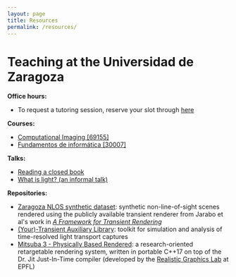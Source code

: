 ```yaml
---
layout: page
title: Resources
permalink: /resources/
---
```


# Teaching at the Universidad de Zaragoza

**Office hours:**

- To request a tutoring session, reserve your slot through [here](https://calendar.google.com/calendar/u/0/appointments/schedules/AcZssZ0MISOXIgUF9qMgWWcyzb0xzHCPBS1IYBj_ZElXwzTaBfGxXz6YLtd0fWN2-w5Bf8mA-uvZ6qjm)


**Courses:**

- [Computational Imaging [69155]](https://sia.unizar.es/documentos/doa/guiadocente/2022/69155_en.pdf)
- [Fundamentos de informática [30007]](https://sia.unizar.es/documentos/doa/guiadocente/2022/30007_es.pdf)


**Talks:**

- [Reading a closed book](https://unizares-my.sharepoint.com/:p:/g/personal/aredo_unizar_es/EfSODC88q5dLiKdWH5kFt3QBkTvBd2UFPaYp6isq8q3Osw?e=yR9gau)
- [What is light? (an informal talk)](https://unizares-my.sharepoint.com/:p:/g/personal/aredo_unizar_es/EROuMie942VGhj3RajsF3KAB5HVGBa_15-jfjMn4YTDRSA?e=Yg6N9O)


**Repositories:**

- [Zaragoza NLOS synthetic dataset](https://graphics.unizar.es/nlos_dataset): synthetic non-line-of-sight scenes rendered using the publicly available transient renderer from Jarabo et al's work in [_A Framework for Transient Rendering_](http://giga.cps.unizar.es/~ajarabo/pubs/transientSIGA14/) 
- [(Your)-Transient Auxiliary Library](https://github.com/diegoroyo/tal): toolkit for simulation and analysis of time-resolved light transport captures
- [Mitsuba 3 - Physically Based Rendered](https://www.mitsuba-renderer.org/): a research-oriented retargetable rendering system, written in portable C++17 on top of the Dr. Jit Just-In-Time compiler (developed by the [Realistic Graphics Lab](https://rgl.epfl.ch/) at EPFL)
